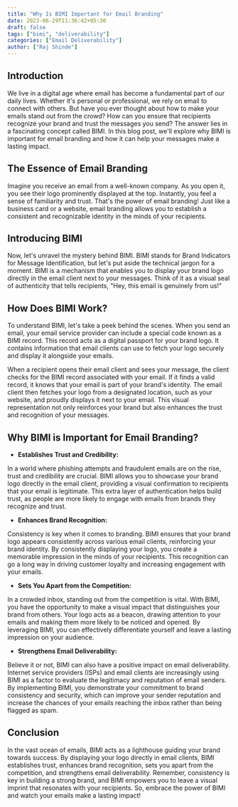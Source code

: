 ```yaml
---
title: "Why Is BIMI Important for Email Branding"
date: 2023-06-29T11:36:42+05:30
draft: false
tags: ["bimi", "deliverability"]
categories: ["Email Deliverability"]
author: ["Raj Shinde"]
---
```


## Introduction

We live in a digital age where email has become a fundamental part of our daily lives. Whether it's personal or professional, we rely on email to connect with others. But have you ever thought about how to make your emails stand out from the crowd? How can you ensure that recipients recognize your brand and trust the messages you send? The answer lies in a fascinating concept called BIMI. In this blog post, we'll explore why BIMI is important for email branding and how it can help your messages make a lasting impact.

## The Essence of Email Branding

Imagine you receive an email from a well-known company. As you open it, you see their logo prominently displayed at the top. Instantly, you feel a sense of familiarity and trust. That's the power of email branding! Just like a business card or a website, email branding allows you to establish a consistent and recognizable identity in the minds of your recipients.

## Introducing BIMI

Now, let's unravel the mystery behind BIMI. BIMI stands for Brand Indicators for Message Identification, but let's put aside the technical jargon for a moment. BIMI is a mechanism that enables you to display your brand logo directly in the email client next to your messages. Think of it as a visual seal of authenticity that tells recipients, "Hey, this email is genuinely from us!"

## How Does BIMI Work?

To understand BIMI, let's take a peek behind the scenes. When you send an email, your email service provider can include a special code known as a BIMI record. This record acts as a digital passport for your brand logo. It contains information that email clients can use to fetch your logo securely and display it alongside your emails.

When a recipient opens their email client and sees your message, the client checks for the BIMI record associated with your email. If it finds a valid record, it knows that your email is part of your brand's identity. The email client then fetches your logo from a designated location, such as your website, and proudly displays it next to your email. This visual representation not only reinforces your brand but also enhances the trust and recognition of your messages.

## Why BIMI is Important for Email Branding?

- **Establishes Trust and Credibility:**

In a world where phishing attempts and fraudulent emails are on the rise, trust and credibility are crucial. BIMI allows you to showcase your brand logo directly in the email client, providing a visual confirmation to recipients that your email is legitimate. This extra layer of authentication helps build trust, as people are more likely to engage with emails from brands they recognize and trust.

- **Enhances Brand Recognition:**

Consistency is key when it comes to branding. BIMI ensures that your brand logo appears consistently across various email clients, reinforcing your brand identity. By consistently displaying your logo, you create a memorable impression in the minds of your recipients. This recognition can go a long way in driving customer loyalty and increasing engagement with your emails.

- **Sets You Apart from the Competition:**

In a crowded inbox, standing out from the competition is vital. With BIMI, you have the opportunity to make a visual impact that distinguishes your brand from others. Your logo acts as a beacon, drawing attention to your emails and making them more likely to be noticed and opened. By leveraging BIMI, you can effectively differentiate yourself and leave a lasting impression on your audience.

- **Strengthens Email Deliverability:**

Believe it or not, BIMI can also have a positive impact on email deliverability. Internet service providers (ISPs) and email clients are increasingly using BIMI as a factor to evaluate the legitimacy and reputation of email senders. By implementing BIMI, you demonstrate your commitment to brand consistency and security, which can improve your sender reputation and increase the chances of your emails reaching the inbox rather than being flagged as spam.

## Conclusion

In the vast ocean of emails, BIMI acts as a lighthouse guiding your brand towards success. By displaying your logo directly in email clients, BIMI establishes trust, enhances brand recognition, sets you apart from the competition, and strengthens email deliverability. Remember, consistency is key in building a strong brand, and BIMI empowers you to leave a visual imprint that resonates with your recipients. So, embrace the power of BIMI and watch your emails make a lasting impact!
